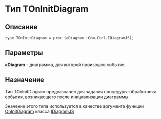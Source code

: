 ﻿# Тип TOnInitDiagram

## Описание

    type TOnInitDiagram = proc (aDiagram :Com.Ctrl.IDiagramJS);

## Параметры

**aDiagram** - диаграмма, для которой произошло событие.

## Назначение

Тип TOnInitDiagram предназначен для задания процедуры-обработчика события, возникающего после инициализации диаграммы.

Значение этого типа используется в качестве аргумента функции [OnInitDiagram](topic:.Custom.ComClasses.Ctrl.IDiagramJS.OnInitDiagram)
класса [IDiagramJS](topic:.Custom.ComClasses.Ctrl.IDiagramJS.Default)

